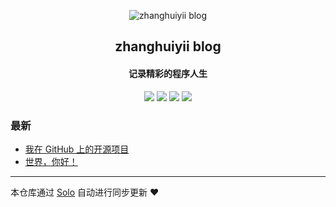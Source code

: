<p align="center"><img alt="zhanghuiyii blog" src="https://static.b3log.org/images/brand/solo-32.png"></p><h2 align="center">
zhanghuiyii blog
</h2>

<h4 align="center">记录精彩的程序人生</h4>
<p align="center"><a title="zhanghuiyii blog" target="_blank" href="https://github.com/zhanghuiyii/solo-blog"><img src="https://img.shields.io/github/last-commit/zhanghuiyii/solo-blog.svg?style=flat-square&color=FF9900"></a>
<a title="GitHub repo size in bytes" target="_blank" href="https://github.com/zhanghuiyii/solo-blog"><img src="https://img.shields.io/github/repo-size/zhanghuiyii/solo-blog.svg?style=flat-square"></a>
<a title="Solo Version" target="_blank" href="https://github.com/b3log/solo/releases"><img src="https://img.shields.io/badge/solo-3.6.3-f1e05a.svg?style=flat-square&color=blueviolet"></a>
<a title="Hits" target="_blank" href="https://github.com/b3log/hits"><img src="https://hits.b3log.org/zhanghuiyii/solo-blog.svg"></a></p>

### 最新

* [我在 GitHub 上的开源项目](http://blog.awesome-daryl.cn/my-github-repos)
* [世界，你好！](http://blog.awesome-daryl.cn/hello-solo)



---

本仓库通过 [Solo](https://github.com/b3log/solo) 自动进行同步更新 ❤️ 